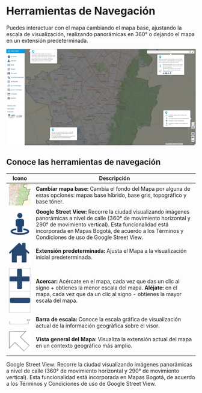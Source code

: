 # Herramientas de Navegación

Puedes interactuar con el mapa cambiando el mapa base, ajustando la escala de visualización, realizando panorámicas en 360° o dejando el mapa en un extensión predeterminada.

![Ayuda](images/ayuda.jpg)

## Conoce las herramientas de navegación

| **Icono** | **Descripción** |
| ----------- | ----------- |
| ![Mapabase](images/Mapabase.png) | **Cambiar mapa base:** Cambia el fondo del Mapa por alguna de estas opciones: mapas base híbrido, base gris, topográfico y base tóner. |
| ![streetview](images/icono_streetview.png) | **Google Street View:** Recorre la ciudad visualizando imágenes panorámicas a nivel de calle (360° de movimiento horizontal y 290° de movimiento vertical).  Esta funcionalidad está incorporada en Mapas Bogotá, de acuerdo a los Términos y Condiciones de uso de Google Street View. |
| ![Inicio](images/icono_inicio.jpg) | **Extensión predeterminada:** Ajusta el Mapa a la visualización inicial predeterminada. |
| ![Zoom](images/zoom.png) | **Acercar:** Acércate en el mapa, cada vez que das un clic al signo + obtienes la menor escala del mapa. **Aléjate:** en el mapa, cada vez que da un clic al signo - obtienes la mayor escala del mapa. |
| ![Escala](images/Hta_Nave_escala.png) | **Barra de escala:** Conoce la escala gráfica de visualización actual de la información geográfica sobre el visor. |
| ![Extend](images/extend.png) | **Vista general del Mapa:** Visualiza la extensión actual del mapa en un contexto geográfico más amplio.|

Google Street View: Recorre la ciudad visualizando imágenes panorámicas a nivel de calle (360° de movimiento horizontal y 290° de movimiento vertical).  Esta funcionalidad está incorporada en Mapas Bogotá, de acuerdo a los Términos y Condiciones de uso de Google Street View.